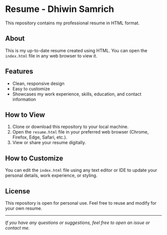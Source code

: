 # Resume - Dhiwin Samrich

This repository contains my professional resume in HTML format.

## About

This is my up-to-date resume created using HTML. You can open the `index.html` file in any web browser to view it.

## Features

- Clean, responsive design
- Easy to customize
- Showcases my work experience, skills, education, and contact information

## How to View

1. Clone or download this repository to your local machine.
2. Open the `resume.html` file in your preferred web browser (Chrome, Firefox, Edge, Safari, etc.).
3. View or share your resume digitally.

## How to Customize

You can edit the `index.html` file using any text editor or IDE to update your personal details, work experience, or styling.

## License

This repository is open for personal use. Feel free to reuse and modify for your own resume.

---

*If you have any questions or suggestions, feel free to open an issue or contact me.*
